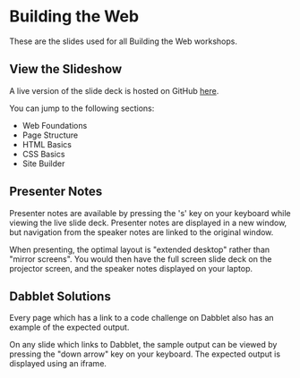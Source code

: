 # Building the Web

These are the slides used for all Building the Web workshops.

## View the Slideshow

A live version of the slide deck is hosted on GitHub [here](??).

You can jump to the following sections:

 - Web Foundations
 - Page Structure
 - HTML Basics
 - CSS Basics
 - Site Builder

## Presenter Notes

Presenter notes are available by pressing the 's' key on your keyboard while viewing the live slide deck. Presenter notes are displayed in a new window, but navigation from the speaker notes are linked to the original window.

When presenting, the optimal layout is "extended desktop" rather than "mirror screens". You would then have the full screen slide deck on the projector screen, and the speaker notes displayed on your laptop.

## Dabblet Solutions

Every page which has a link to a code challenge on Dabblet also has an example of the expected output.

On any slide which links to Dabblet, the sample output can be viewed by pressing the "down arrow" key on your keyboard. The expected output is displayed using an iframe.